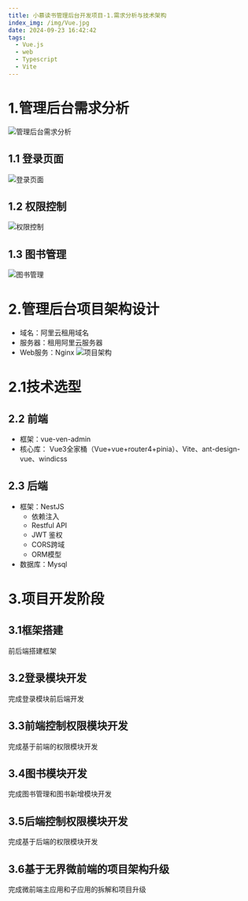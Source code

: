 ```yaml
---
title: 小慕读书管理后台开发项目-1.需求分析与技术架构
index_img: /img/Vue.jpg
date: 2024-09-23 16:42:42
tags:
  - Vue.js
  - web
  - Typescript
  - Vite
---
```

# 1.管理后台需求分析
![管理后台需求分析](https://picbed-1251050137.cos.ap-nanjing.myqcloud.com/20240923164423.png)

## 1.1 登录页面

![登录页面](https://picbed-1251050137.cos.ap-nanjing.myqcloud.com/20240923164631.png)

## 1.2 权限控制
![权限控制](https://picbed-1251050137.cos.ap-nanjing.myqcloud.com/20240923164717.png)

## 1.3 图书管理

![图书管理](https://picbed-1251050137.cos.ap-nanjing.myqcloud.com/20240923164742.png)

# 2.管理后台项目架构设计
- 域名：阿里云租用域名
- 服务器：租用阿里云服务器
- Web服务：Nginx
![项目架构](https://picbed-1251050137.cos.ap-nanjing.myqcloud.com/20240923164917.png)

# 2.1技术选型
## 2.2 前端
- 框架：vue-ven-admin
- 核心库： Vue3全家桶（Vue+vue+router4+pinia）、Vite、ant-design-vue、windicss

## 2.3 后端
- 框架：NestJS
  - 依赖注入
  - Restful API
  - JWT 鉴权
  - CORS跨域
  - ORM模型
- 数据库：Mysql

# 3.项目开发阶段
## 3.1框架搭建
前后端搭建框架

## 3.2登录模块开发
完成登录模块前后端开发

## 3.3前端控制权限模块开发
完成基于前端的权限模块开发

## 3.4图书模块开发
完成图书管理和图书新增模块开发

## 3.5后端控制权限模块开发
完成基于后端的权限模块开发

## 3.6基于无界微前端的项目架构升级
完成微前端主应用和子应用的拆解和项目升级